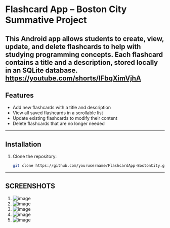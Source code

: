 # Flashcard App – Boston City Summative Project

This Android app allows students to create, view, update, and delete flashcards to help with studying programming concepts. Each flashcard contains a title and a description, stored locally in an SQLite database.
https://youtube.com/shorts/IFbqXimVjhA
---

## Features

- Add new flashcards with a title and description  
- View all saved flashcards in a scrollable list  
- Update existing flashcards to modify their content  
- Delete flashcards that are no longer needed  

---

## Installation

1. Clone the repository:
   ```bash
   git clone https://github.com/yourusername/FlashcardApp-BostonCity.git


---

## SCREENSHOTS

1. ![image](https://github.com/user-attachments/assets/ba0a8c66-ef64-4feb-8cc9-f35019aec843)
2. ![image](https://github.com/user-attachments/assets/f1c1ea22-ec1f-48bb-aa0d-6a3e6758e0e8)
3. ![image](https://github.com/user-attachments/assets/dbcb2e6f-c0cb-4e78-8d08-7a8d578ca9a2)
4. ![image](https://github.com/user-attachments/assets/a3ea5481-d483-4fe2-b1c8-c70e96a8f7d1)
5. ![image](https://github.com/user-attachments/assets/fbea0a3c-8f22-4ea1-9747-ada17d5af662)





